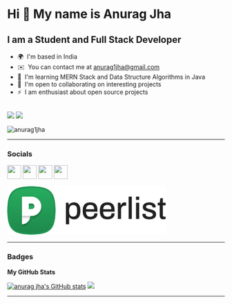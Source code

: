 Hi 👋 My name is Anurag Jha
=============================

I am a Student and Full Stack Developer 
------------------------

* 🌍  I'm based in India
* ✉️  You can contact me at [anurag1jha@gmail.com](mailto:anurag1jha@gmail.com)
* 🧠  I'm learning MERN Stack and Data Structure Algorithms in Java
* 🤝  I'm open to collaborating on interesting projects
* ⚡  I am enthusiast about open source projects

<br>
<a href="https://www.twitter.com/anurag1jha" target="_blank" rel="noreferrer"><img
src="https://img.shields.io/twitter/follow/anurag1jha?logo=twitter&style=for-the-badge&color=f97316&labelColor=ffffff"/></a>
<a href="https://www.github.com/anurag1jha" target="_blank" rel="noreferrer"><img
src="https://img.shields.io/github/followers/anurag1jha?logo=github&style=for-the-badge&color=f97316&labelColor=ffffff" /></a>
<p align="left"> <img src="https://komarev.com/ghpvc/?username=anurag1jha&label=Profile%20views&color=0e75b6&style=flat" alt="anurag1jha" /> </p>
<hr>


### Socials

<p align="left"> <a href="https://www.github.com/anurag1jha" target="_blank" rel="noreferrer"><img src="https://raw.githubusercontent.com/danielcranney/readme-generator/main/public/icons/socials/github-dark.svg" width="32" height="32" /></a> <a href="https://www.linkedin.com/in/anurag1jha" target="_blank" rel="noreferrer"><img src="https://raw.githubusercontent.com/danielcranney/readme-generator/main/public/icons/socials/linkedin.svg" width="32" height="32" /></a> <a href="http://www.medium.com/anurag1jha" target="_blank" rel="noreferrer"><img src="https://raw.githubusercontent.com/danielcranney/readme-generator/main/public/icons/socials/medium-dark.svg" width="32" height="32" /></a> <a href="https://www.twitter.com/anurag1jha" target="_blank" rel="noreferrer"><img src="https://raw.githubusercontent.com/danielcranney/readme-generator/main/public/icons/socials/twitter.svg" width="32" height="32" /></a></p>
  <a href="https://peerlist.io/anurag1jha"><img src="https://github.com/Siddhant-K-code/Siddhant-K-code/raw/master/PL%20Logo%20-%20Primary.svg"></a>

 <br>
<hr>
<!--  ### All my work life at one place:

  <br>
 <br>
<hr> -->

### Badges

<b>My GitHub Stats</b>

<a href="http://www.github.com/anurag1jha"><img src="https://github-readme-stats.vercel.app/api?username=anurag1jha&show_icons=true&hide=&count_private=true&title_color=f97316&text_color=444e59&icon_color=f97316&bg_color=ffffff&hide_border=true&show_icons=true" alt="anurag jha's GitHub stats" /></a>
<a href="http://www.github.com/anurag1jha"><img src="https://github-readme-streak-stats.herokuapp.com/?user=anurag1jha&stroke=444e59&background=ffffff&ring=f97316&fire=f97316&currStreakNum=444e59&currStreakLabel=f97316&sideNums=444e59&sideLabels=444e59&dates=444e59&hide_border=true" /></a>
<hr>